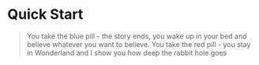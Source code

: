 # Quick Start

> You take the blue pill - the story ends, you wake up in your bed and believe whatever you want to believe.
> You take the red pill - you stay in Wonderland and I show you how deep the rabbit hole goes
